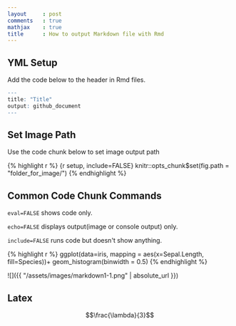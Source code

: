 ```yaml
---
layout     : post
comments   : true
mathjax    : true
title      : How to output Markdown file with Rmd
---
```

<script type="text/javascript" async src="//cdn.mathjax.org/mathjax/latest/MathJax.js?config=TeX-MML-AM_CHTML">
</script>

YML Setup
---------

Add the code below to the header in Rmd files.
<!--more-->

```r
---
title: "Title"
output: github_document
---
```

Set Image Path
--------------

Use the code chunk below to set image output path

{% highlight r %}
{r setup, include=FALSE}
knitr::opts_chunk$set(fig.path = "folder_for_image/")
{% endhighlight %}

Common Code Chunk Commands
--------------------------

`eval=FALSE` shows code only.

`echo=FALSE` displays output(image or console output) only.

`include=FALSE` runs code but doesn't show anything.

{% highlight r %}
ggplot(data=iris, mapping = aes(x=Sepal.Length, fill=Species))+
    geom_histogram(binwidth = 0.5)
{% endhighlight %}


![]({{ "/assets/images/markdown1-1.png" | absolute_url }})

## Latex
$$\frac{\lambda}{3}$$

